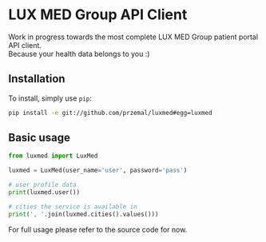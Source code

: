 # LUX MED Group API Client
Work in progress towards the most complete LUX MED Group patient portal API client.  
Because your health data belongs to you :)

## Installation
To install, simply use `pip`:

```bash
pip install -e git://github.com/przemal/luxmed#egg=luxmed
```

## Basic usage
```python
from luxmed import LuxMed

luxmed = LuxMed(user_name='user', password='pass')

# user profile data
print(luxmed.user())

# cities the service is available in
print(', '.join(luxmed.cities().values()))
```
For full usage please refer to the source code for now.
